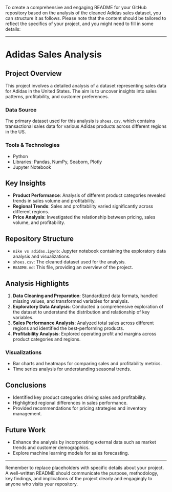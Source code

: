 To create a comprehensive and engaging README for your GitHub repository based on the analysis of the cleaned Adidas sales dataset, you can structure it as follows. Please note that the content should be tailored to reflect the specifics of your project, and you might need to fill in some details:

---

# Adidas Sales Analysis

## Project Overview

This project involves a detailed analysis of a dataset representing sales data for Adidas in the United States. The aim is to uncover insights into sales patterns, profitability, and customer preferences.

### Data Source

The primary dataset used for this analysis is `shoes.csv`, which contains transactional sales data for various Adidas products across different regions in the US.

### Tools & Technologies

- Python
- Libraries: Pandas, NumPy, Seaborn, Plotly
- Jupyter Notebook

## Key Insights

- **Product Performance**: Analysis of different product categories revealed trends in sales volume and profitability.
- **Regional Trends**: Sales and profitability varied significantly across different regions.
- **Price Analysis**: Investigated the relationship between pricing, sales volume, and profitability.

## Repository Structure

- `nike vs adidas.ipynb`: Jupyter notebook containing the exploratory data analysis and visualizations.
- `shoes.csv`: The cleaned dataset used for the analysis.
- `README.md`: This file, providing an overview of the project.

## Analysis Highlights

1. **Data Cleaning and Preparation**: Standardized data formats, handled missing values, and transformed variables for analysis.
2. **Exploratory Data Analysis**: Conducted a comprehensive exploration of the dataset to understand the distribution and relationship of key variables.
3. **Sales Performance Analysis**: Analyzed total sales across different regions and identified the best-performing products.
4. **Profitability Analysis**: Explored operating profit and margins across product categories and regions.

### Visualizations

- Bar charts and heatmaps for comparing sales and profitability metrics.
- Time series analysis for understanding seasonal trends.

## Conclusions

- Identified key product categories driving sales and profitability.
- Highlighted regional differences in sales performance.
- Provided recommendations for pricing strategies and inventory management.

## Future Work

- Enhance the analysis by incorporating external data such as market trends and customer demographics.
- Explore machine learning models for sales forecasting.

---

Remember to replace placeholders with specific details about your project. A well-written README should communicate the purpose, methodology, key findings, and implications of the project clearly and engagingly to anyone who visits your repository.        
